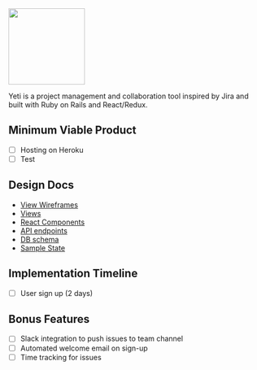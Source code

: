 <img src="http://i.imgur.com/8ot24fB.png" width="150">

Yeti is a project management and collaboration tool inspired by Jira and built with Ruby on Rails and React/Redux.


## Minimum Viable Product

- [ ] Hosting on Heroku
- [ ] Test

## Design Docs
* [View Wireframes][wireframes]
* [Views][views]
* [React Components][components]
* [API endpoints][api-endpoints]
* [DB schema][schema]
* [Sample State][sample-state]

[wireframes]: docs/wireframes.md
[views]: docs/views.md
[components]: docs/components.md
[api-endpoints]: docs/api-endpoints.md
[schema]: docs/schema.md
[sample-state]: docs/sample-state.md


## Implementation Timeline
- [ ] User sign up (2 days)

## Bonus Features

- [ ] Slack integration to push issues to team channel
- [ ] Automated welcome email on sign-up
- [ ] Time tracking for issues
